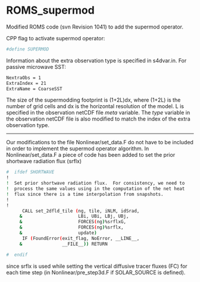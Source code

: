 # ROMS_supermod
Modified ROMS code (svn Revision 1041) to add the supermod operator.

CPP flag to activate supermod operator:
```sh
#define SUPERMOD
```

Information about the extra observation type is specified in s4dvar.in. For passive microwave SST:
```sh
NextraObs = 1
ExtraIndex = 21
ExtraName = CoarseSST
```

The size of the supermodding footprint is (1+2L)dx, where (1+2L) is the number of grid cells and dx is the horizontal resolution of the model. L is specified in the observation netCDF file _meta_ variable. The _type_ variable in the observation netCDF file is also modified to match the index of the extra observation type.  

------------

Our modifications to the file Nonlinear/set_data.F do not have to be included in order to implement the supermod operator algorithm. In Nonlinear/set_data.F a piece of code has been added to set the prior shortwave radiation flux (srflx)
```sh
#  ifdef SHORTWAVE
!
!  Set prior shortwave radiation flux.  For consistency, we need to
!  process the same values using in the computation of the net heat
!  flux since there is a time interpolation from snapshots.
!
!
      CALL set_2dfld_tile (ng, tile, iNLM, idSrad,                      &
     &                     LBi, UBi, LBj, UBj,                          &
     &                     FORCES(ng)%srflxG,                           &
     &                     FORCES(ng)%srflx,                            &
     &                     update)
      IF (FoundError(exit_flag, NoError, __LINE__,                      &
     &               __FILE__)) RETURN

#  endif
```
since srflx is used while setting the vertical diffusive tracer fluxes (FC) for each time step (in Nonlinear/pre_step3d.F if SOLAR_SOURCE is defined).

